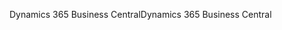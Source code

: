 <span data-ttu-id="e1d33-101">Dynamics 365 Business Central</span><span class="sxs-lookup"><span data-stu-id="e1d33-101">Dynamics 365 Business Central</span></span>
